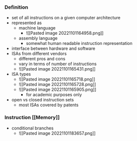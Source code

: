 ### Definition
+ set of all instructions on a given computer architecture
+ represented as
	+ machine language
		+ ![[Pasted image 20221101164958.png]]
	+ assembly language
		+ somewhat human readable instruction representation
+ interface between hardware and software
+ ISAs from different vendors
	+ different pros and cons
	+ vary in terms of number of instructions
	+ ![[Pasted image 20221101165431.png]]
+ ISA types
	+ ![[Pasted image 20221101165718.png]]
	+ ![[Pasted image 20221101165728.png]]
	+ ![[Pasted image 20221101165905.png]]
		+ for academic purposes only
+ open vs closed instruction sets
	+ most ISAs covered by patents

### Instruction [[Memory]]
+ conditional branches
	+ ![[Pasted image 20221101183657.png]]